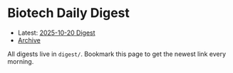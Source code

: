 # Biotech Daily Digest

- Latest: [2025-10-20 Digest](digest/2025-10-20.md)
- [Archive](archive.md)

All digests live in `digest/`. Bookmark this page to get the newest link every morning.
